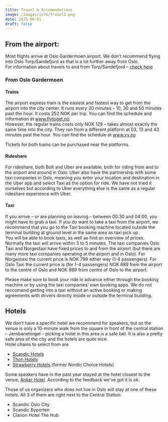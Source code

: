 ```yaml
---
title: Travel & Accommodations
image: /images/info/travel2.png
date: 2025-06-01
draft: false
---
```

## From the airport:
Most flights arrive at Oslo Gardermoen airport. We don’t recommend flying into Oslo Torp/Sandefjord as that is a lot further away from Oslo.  
For information about travels to and from Torp/Sandefjord – <a href="https://www.torp.no/en/frontpage/?lang=en_GB" target="_blank">check here</a>
### From Oslo Gardermoen
 
#### __Trains__
The airport express train is the easiest and fastest way to get from the airport into the city center. It runs every 20 minutes – 10, 30 and 50 minutes past the hour. It costs 252 NOK per trip. You can find the schedule and information at <a href="https://flytoget.no/reiseinformasjon/praktisk-informasjon/tog-fra-gardermoen-til-oslo/" target="_blank">www.flytoget.no</a>  
However, the regular trains costs only NOK 129 – takes almost exactly the same time into the city. They run from a different platform at 03, 13 and 43 minutes past the hour. You can find the schedule at <a href="www.vy.no" target="_blank">www.vy.no</a>

Tickets for both trains can be purchased near the platforms.

#### __Rideshare__
For rideshare, both Bolt and Uber are available, both for riding from and to the airport and around in Oslo. Uber also have the partnership with some taxi companies in Oslo, meaning you enter your location and destination in the Uber app and select Taxi as the option for ride. We have not tried it ourselves but according to Uber everything else is the same as a regular rideshare experience with Uber. 

#### __Taxi__
If you arrive – or are planning on leaving – between 00:30 and 04:00, you might have to grab a taxi. If you do want to take a taxi from the airport, we recommend that you go to the Taxi booking machine located outside the terminal building at ground level in the same area as taxi pick up.  
You will be able to book taxis, as well as find an overview of prices. Normally the taxi will arrive within 3 to 5 minutes. The taxi companies Oslo Taxi and Norgestaxi have fixed prices to and from the airport (but there are many more taxi companies operating at the airport and in Oslo). 
For Norgestaxi the current price is NOK 799 either way (1-4 passengers). For Oslo Taxi the current price is (for 1-4 passengers) NOK 889 from the airport to the centre of Oslo and NOK 989 from centre of Oslo to the airport.

Please make sure to book your ride in advance either through the booking machine or by using the taxi companies' own booking apps. We do not reccomend getting into a taxi without an active booking or making agreements with drivers directly inside or outside the terminal building.

## Hotels
We don’t have a specific hotel we recommend for speakers, but as the venue is only a 10-minute walk from the square in front of the central station – Jernbanetorget – picking a hotel in this area is a safe bet. It is also a pretty safe area of the city and the hotels are quite nice.  
Hotel chains to select from are 
* <a href="https://www.scandichotels.com/" target="_blank">Scandic Hotels</a>
* <a href="www.thonhotels.com" target="_blank">Thon Hotels</a>
* <a href="https://www.strawberryhotels.com/" target="_blank">Strawberry Hotels</a> (former Nordic Choice Hotels)

Some speakers have in the past year stayed at the hotel closest to the venue, <a href="https://anker-hotel.no/" target="_blank">Anker Hotel</a>. According to the feedback we've got it is ok.

Those of us organizers who does not live in Oslo will stay at one of these hotels. All 3 of them are right next to the Central Station:
* Scandic Oslo City
* Scandic Byporten
* Clarion Hotel The Hub